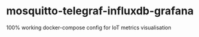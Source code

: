 # mosquitto-telegraf-influxdb-grafana
100% working docker-compose config for IoT metrics visualisation
